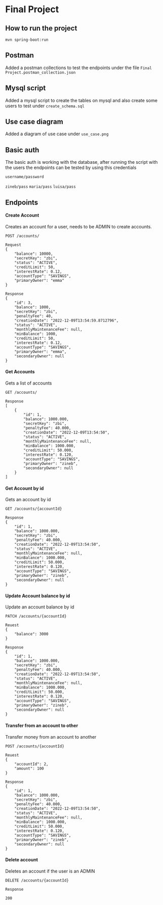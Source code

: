 # Final Project

## How to run the project

`mvn spring-boot:run`

## Postman

Added a postman collections to test the endpoints under the file `Final Project.postman_collection.json`

## Mysql script

Added a mysql script to create the tables on mysql and also create some users to test under `create_schema.sql`

## Use case diagram

Added a diagram of use case under `use_case.png`

## Basic auth

The basic auth is working with the database, after running the script with the users the endpoints can be tested by using this credentials

`username/password`

`zineb/pass`
`maria/pass`
`luisa/pass`

## Endpoints

#### Create Account

Creates an account for a user, needs to be ADMIN to create accounts.

```
POST /accounts/

Request 
{
    "balance": 10000,
    "secretKey": "zbi",
    "status": "ACTIVE",
    "creditLimit": 50,
    "interestRate": 0.12,
    "accountType": "SAVINGS",
    "primaryOwner": "emma"
}

Response
{
    "id": 3,
    "balance": 1000,
    "secretKey": "zbi",
    "penaltyFee": 40,
    "creationDate": "2022-12-09T13:54:59.8712796",
    "status": "ACTIVE",
    "monthlyMaintenanceFee": null,
    "minBalance": 1000,
    "creditLimit": 50,
    "interestRate": 0.12,
    "accountType": "SAVINGS",
    "primaryOwner": "emma",
    "secondaryOwner": null
}
```

#### Get Accounts

Gets a list of accounts

```
GET /accounts/

Response
[
    {
        "id": 1,
        "balance": 1000.000,
        "secretKey": "zbi",
        "penaltyFee": 40.000,
        "creationDate": "2022-12-09T13:54:50",
        "status": "ACTIVE",
        "monthlyMaintenanceFee": null,
        "minBalance": 1000.000,
        "creditLimit": 50.000,
        "interestRate": 0.120,
        "accountType": "SAVINGS",
        "primaryOwner": "zineb",
        "secondaryOwner": null
    }
]
```

#### Get Account by id

Gets an account by id

```
GET /accounts/{accountId}

Response
{
    "id": 1,
    "balance": 1000.000,
    "secretKey": "zbi",
    "penaltyFee": 40.000,
    "creationDate": "2022-12-09T13:54:50",
    "status": "ACTIVE",
    "monthlyMaintenanceFee": null,
    "minBalance": 1000.000,
    "creditLimit": 50.000,
    "interestRate": 0.120,
    "accountType": "SAVINGS",
    "primaryOwner": "zineb",
    "secondaryOwner": null
}
```

#### Update Account balance by id

Update an account balance by id

```
PATCH /accounts/{accountId}

Reuest
{
    "balance": 3000
}

Response
{
    "id": 1,
    "balance": 1000.000,
    "secretKey": "zbi",
    "penaltyFee": 40.000,
    "creationDate": "2022-12-09T13:54:50",
    "status": "ACTIVE",
    "monthlyMaintenanceFee": null,
    "minBalance": 1000.000,
    "creditLimit": 50.000,
    "interestRate": 0.120,
    "accountType": "SAVINGS",
    "primaryOwner": "zineb",
    "secondaryOwner": null
}
```

#### Transfer from an account to other

Transfer money from an account to another

```
POST /accounts/{accountId}

Reuest
{
    "accountId": 2,
    "amount": 100
}

Response
{
    "id": 1,
    "balance": 1000.000,
    "secretKey": "zbi",
    "penaltyFee": 40.000,
    "creationDate": "2022-12-09T13:54:50",
    "status": "ACTIVE",
    "monthlyMaintenanceFee": null,
    "minBalance": 1000.000,
    "creditLimit": 50.000,
    "interestRate": 0.120,
    "accountType": "SAVINGS",
    "primaryOwner": "zineb",
    "secondaryOwner": null
}
```

#### Delete account

Deletes an account if the user is an ADMIN

```
DELETE /accounts/{accountId}

Response

200

```